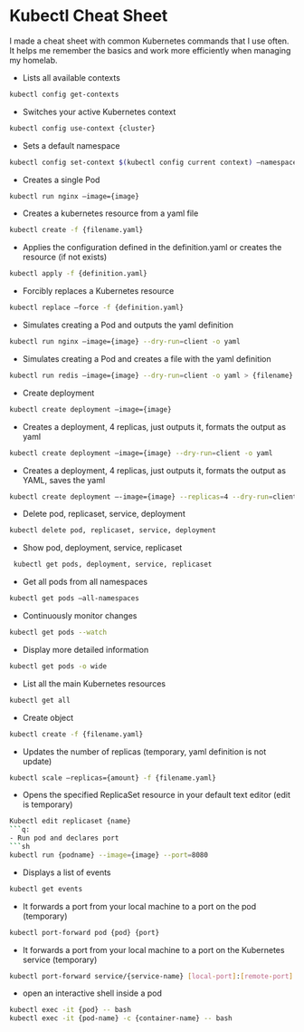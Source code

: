 # Kubectl Cheat Sheet

I made a cheat sheet with common Kubernetes commands that I use often. It helps me remember the basics and work more efficiently when managing my homelab.


- Lists all available contexts
```sh
kubectl config get-contexts
```
- Switches your active Kubernetes context
```sh
kubectl config use-context {cluster}
```
- Sets a default namespace
```sh
kubectl config set-context $(kubectl config current context) —namespace={namespace}
```
- Creates a single Pod
```sh
kubectl run nginx —image={image}
```
 - Creates a kubernetes resource from a yaml file
 ```sh
 kubectl create -f {filename.yaml}
 ```
- Applies the configuration defined in the definition.yaml or creates the resource (if not exists)
```sh
kubectl apply -f {definition.yaml}
```
- Forcibly replaces a Kubernetes resource
```sh
kubectl replace —force -f {definition.yaml}
```
- Simulates creating a Pod and outputs the yaml definition
```sh
kubectl run nginx —image={image} --dry-run=client -o yaml
```
- Simulates creating a Pod  and creates a file with the yaml definition
```sh
kubectl run redis —image={image} --dry-run=client -o yaml > {filename}.yaml
``` 
- Create deployment
```sh       
kubectl create deployment —image={image}
```
- Creates a deployment, 4 replicas, just outputs it, formats the output as yaml
```sh
kubectl create deployment —image={image} --dry-run=client -o yaml
```
 - Creates a deployment, 4 replicas, just outputs it, formats the output as YAML, saves the yaml
 ```sh
 kubectl create deployment —-image={image} --replicas=4 --dry-run=client -o yaml > {filename}.yaml
 ```
 - Delete pod, replicaset, service, deployment
 ```sh
 kubectl delete pod, replicaset, service, deployment
 ```
- Show pod, deployment, service, replicaset
```sh
 kubectl get pods, deployment, service, replicaset
```
- Get all pods from all namespaces
```sh
kubectl get pods —all-namespaces
```
- Continuously monitor changes
```sh
kubectl get pods --watch
```
- Display more detailed information
```sh
kubectl get pods -o wide
```
- List all the main Kubernetes resources
```sh
kubectl get all
```
- Create object
```sh
kubectl create -f {filename.yaml}
```
- Updates the number of replicas (temporary, yaml definition is not update)
```sh
kubectl scale —replicas={amount} -f {filename.yaml}
```
- Opens the specified ReplicaSet resource in your default text editor (edit is temporary)
```sh
Kubectl edit replicaset {name}
```q:
- Run pod and declares port
```sh
kubectl run {podname} --image={image} --port=8080
```
- Displays a list of events
```sh
kubectl get events
```
- It forwards a port from your local machine to a port on the pod (temporary)
```sh
kubectl port-forward pod {pod} {port}
```
- It forwards a port from your local machine to a port on the Kubernetes service (temporary)
```sh
kubectl port-forward service/{service-name} [local-port]:[remote-port]
```
- open an interactive shell inside a pod
```sh
kubectl exec -it {pod} -- bash
kubectl exec -it {pod-name} -c {container-name} -- bash
```